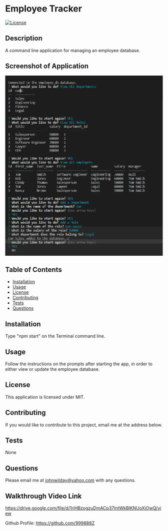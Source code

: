 # Employee Tracker 
[![License](https://img.shields.io/badge/License-MIT-yellow.svg)](https://opensource.org/licenses/MIT)
## Description
A command line application for managing an employee database.

## Screenshot of Application
<img src="./Assets/image/employee-tracker-screenshot.png" alt="screenshot">

## Table of Contents
- [Installation](#Installation)
- [Usage](#Usage)
- [License](#License)
- [Contributing](#Contributing)
- [Tests](#Tests)
- [Questions](#Questions)
## Installation
Type "npm start" on the Terminal command line.
## Usage
Follow the instructions on the prompts after starting the app, in order to either view or update the employee database.
## License
This application is licensed under MIT.
## Contributing
If you would like to contribute to this project, email me at the address below.
## Tests 
None
## Questions
Please email me at johnwilday@yahoo.com with any questions. 
## Walkthrough Video Link
https://drive.google.com/file/d/1riHBzogzuDmACp37IntWkBlKNUoXiOwQ/view

Github Profile: https://github.com/999888Z